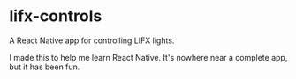# lifx-controls
A React Native app for controlling LIFX lights.

I made this to help me learn React Native. It's nowhere near a complete app, but it has been fun.
